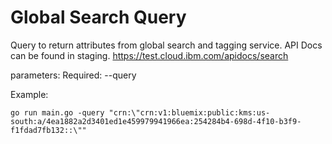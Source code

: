 # Global Search Query
Query to return attributes from global search and tagging service. API Docs can be found in staging. https://test.cloud.ibm.com/apidocs/search 

parameters:
Required:  --query

Example: 
```
go run main.go -query "crn:\"crn:v1:bluemix:public:kms:us-south:a/4ea1882a2d3401ed1e459979941966ea:254284b4-698d-4f10-b3f9-f1fdad7fb132::\"" 
```